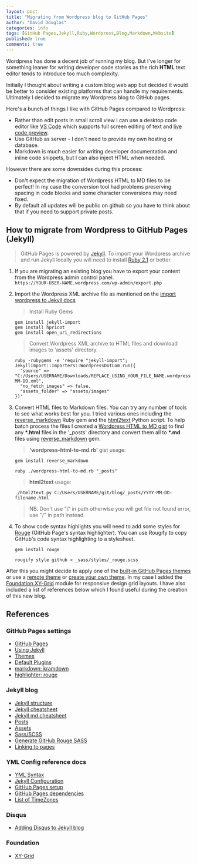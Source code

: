 ```yaml
---
layout: post
title: "Migrating from Wordpress blog to GitHub Pages"
author: "David Douglas"
categories: info
tags: [GitHub Pages,Jekyll,Ruby,Wordpress,Blog,Markdown,Website]
published: true
comments: true
---
```


Wordpress has done a decent job of running my blog. 
But I've longer for something leaner for writing developer code stories as the rich **HTML** text editor tends to introduce too much complexity. 

<!--more-->

Initially I thought about writing a custom blog web app but decided it would be better to consider existing platforms that can handle my requirements.
Ultimately I decided to migrate my Wordpress blog to GitHub pages.

Here's a bunch of things I like with GitHub Pages compared to Wordpress:
- Rather than edit posts in small scroll view I can use a desktop code editor like [VS Code](https://code.visualstudio.com/) which supports full screen editing of text and [live code preview](https://code.visualstudio.com/docs/languages/markdown#_editor-and-preview-synchronization).
- Use GitHub as server - I don't need to provide my own hosting or database.
- Markdown is much easier for writing developer documentation and inline code snippets, but I can also inject HTML when needed.

However there are some downsides during this process:
- Don't expect the migration of Wordpress HTML to MD files to be perfect! In my case the conversion tool had problems preserving spacing in code blocks and some character conversions may need fixed.
- By default all updates will be public on github so you have to think about that if you need to support private posts.

## How to migrate from Wordpress to GitHub Pages (Jekyll)

> GitHub Pages is powered by [Jekyll](https://jekyllrb.com/). To import your Wordpress archive and run Jekyll locally you will need to install [Ruby 2.1](https://www.ruby-lang.org/en/downloads/) or better.

1. If you are migrating an existing blog you have to export your content from the Wordpress admin control panel.  
    `https://YOUR-USER-NAME.wordpress.com/wp-admin/export.php`

2. Import the Wordpress XML archive file as mentioned on the [import wordpress to Jekyll docs](http://import.jekyllrb.com/docs/wordpressdotcom/)
    
    > Install Ruby Gems

    ```shell
    gem install jekyll-import
    gem install hpricot
    gem install open_uri_redirections
    ```
    > Convert Wordpress XML archive to HTML files and download images to 'assets' directory.
    
    ```shell
    ruby -rubygems -e 'require "jekyll-import";
    JekyllImport::Importers::WordpressDotCom.run({
      "source" => "C:/Users/USERNAME/Downloads/REPLACE_USING_YOUR_FILE_NAME.wordpress.YYYY-MM-DD.xml",
      "no_fetch_images" => false,
      "assets_folder" => "assets/images"
    })'
    ```

3. Convert HTML files to Markdown files. You can try any number of tools to see what works best for you. I tried various ones including the [reverse_markdown](https://github.com/xijo/reverse_markdown) Ruby gem and the [html2text](https://github.com/aaronsw/html2text.git) Python script. To help batch process the files I created a [Wordpress HTML to MD gist](https://gist.github.com/deadlyfingers/2023c61cbac83bb613393f262693cdf4) to find any **\*.html** files in the '_posts' directory and convert them all to **\*.md** files using [reverse_markdown](https://rubygems.org/gems/reverse-markdown) gem.
    
    > **'wordpress-html-to-md.rb'** gist usage:

    ```shell
    gem install reverse_markdown
    ```
    ```shell
    ruby ./wordpress-html-to-md.rb "_posts"
    ```
    <script src="https://gist.github.com/deadlyfingers/2023c61cbac83bb613393f262693cdf4.js"></script>

    > **html2text** usage:

    ```shell
    ./html2text.py C:/Users/USERNAME/git/blog/_posts/YYYY-MM-DD-filename.html
    ```
    > NB. Don't use "\\" in path otherwise you will get file not found error, use "/" in path instead.

4. To show code syntax highlights you will need to add some styles for [Rouge](https://github.com/jneen/rouge) (GitHub Page's syntax highlighter). You can use Rougify to copy GitHub's code syntax highlighting to a stylesheet.
    ```shell
    gem install rouge
    ```
    ```shell
    rougify style github > _sass/styles/_rouge.scss
    ```

After this you might decide to apply one of the [built-in GitHub Pages themes](https://pages.github.com/themes/) or use a [remote theme](https://github.com/benbalter/jekyll-remote-theme) or [create your own theme](https://jekyllrb.com/docs/themes/). In my case I added the [Foundation XY-Grid](https://foundation.zurb.com/sites/docs/xy-grid.html) module for responsive design grid layouts. I have also included a list of references below which I found useful during the creation of this new blog.

## References

### GitHub Pages settings
- [GitHub Pages](https://pages.github.com/)
- [Using Jekyll](https://help.github.com/articles/using-jekyll-as-a-static-site-generator-with-github-pages/)
- [Themes](https://pages.github.com/themes/)
- [Default Plugins](https://help.github.com/articles/configuring-jekyll-plugins/#default-plugins)
- [markdown: kramdown](https://help.github.com/articles/updating-your-markdown-processor-to-kramdown/)
- [highlighter: rouge](https://help.github.com/articles/using-syntax-highlighting-on-github-pages/)

### Jekyll blog
- [Jekyll structure](https://jekyllrb.com/docs/structure/)
- [Jekyll cheatsheet](https://devhints.io/jekyll)
- [Jekyll md cheatsheet](https://github.com/rstacruz/cheatsheets/blob/master/jekyll.md)
- [Posts](https://jekyllrb.com/docs/posts/)
- [Assets](https://jekyllrb.com/docs/assets/)
- [Sass/SCSS](https://jekyllrb.com/docs/assets/#sassscss)
- [Generate GitHub Rouge SASS](http://ben.balter.com/jekyll-style-guide/themes/)
- [Linking to pages](https://jekyllrb.com/docs/liquid/tags/#link)

### YML Config reference docs
- [YML Syntax](https://help.github.com/articles/page-build-failed-config-file-error/#troubleshooting-_configyml-syntax-errors)
- [Jekyll Configuration](https://jekyllrb.com/docs/configuration/default/)
- [GitHub Pages setup](https://jekyllrb.com/docs/github-pages/)
- [GitHub Pages dependencies](https://pages.github.com/versions/)
- [List of TimeZones](https://en.wikipedia.org/wiki/List_of_tz_database_time_zones)

### Disqus
- [Adding Disqus to Jekyll blog](http://sgeos.github.io/jekyll/disqus/2016/02/15/adding-disqus-to-a-jekyll-blog.html)

### Foundation
- [XY-Grid](https://foundation.zurb.com/sites/docs/xy-grid.html)